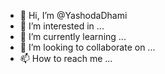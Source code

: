 - 👋 Hi, I’m @YashodaDhami
- 👀 I’m interested in ...
- 🌱 I’m currently learning ...
- 💞️ I’m looking to collaborate on ...
- 📫 How to reach me ...

<!---
YashodaDhami/YashodaDhami is a ✨ special ✨ repository because its `README.md` (this file) appears on your GitHub profile.
You can click the Preview link to take a look at your changes.
--->

